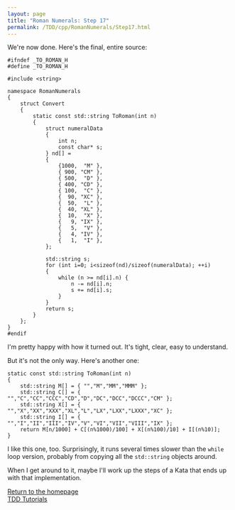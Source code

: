 ```yaml
---
layout: page
title: "Roman Numerals: Step 17"
permalink: /TDD/cpp/RomanNumerals/Step17.html
---
```


We're now done.  Here's the final, entire source:
```
#ifndef _TO_ROMAN_H
#define _TO_ROMAN_H

#include <string>

namespace RomanNumerals
{
    struct Convert
    {
        static const std::string ToRoman(int n)
        {
            struct numeralData
            {
                int n;
                const char* s;
            } nd[] =
            {
                {1000,  "M" },
                { 900, "CM" },
                { 500,  "D" },
                { 400, "CD" },
                { 100,  "C" },
                {  90, "XC" },
                {  50,  "L" },
                {  40, "XL" },
                {  10,  "X" },
                {   9, "IX" },
                {   5,  "V" },
                {   4, "IV" },
                {   1,  "I" },
            };

            std::string s;
            for (int i=0; i<sizeof(nd)/sizeof(numeralData); ++i)
            {
                while (n >= nd[i].n) {
                    n -= nd[i].n;
                    s += nd[i].s;
                }
            }
            return s;
        }
    };
}
#endif
```

I'm pretty happy with how it turned out.  It's tight, clear, easy to understand.

But it's not the only way.  Here's another one:
```
static const std::string ToRoman(int n)
{
    std::string M[] = { "","M","MM","MMM" };
    std::string C[] = { "","C","CC","CCC","CD","D","DC","DCC","DCCC","CM" };
    std::string X[] = { "","X","XX","XXX","XL","L","LX","LXX","LXXX","XC" };
    std::string I[] = { "","I","II","III","IV","V","VI","VII","VIII","IX" };
    return M[n/1000] + C[(n%1000)/100] + X[(n%100)/10] + I[(n%10)];
}
```
I like this one, too. Surprisingly, it runs several times slower than the ```while``` loop version, probably from copying all the ```std::string``` objects around.

When I get around to it, maybe I'll work up the steps of a Kata that ends up with that implementation.

[Return to the homepage](/)  
[TDD Tutorials](/TDD/tutorials.html)

